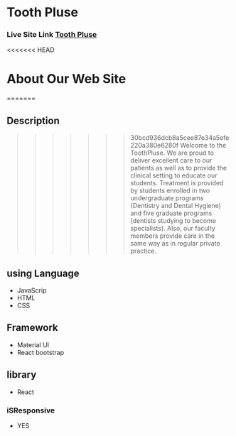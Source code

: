 #  Tooth Pluse    

### Live Site Link [Tooth Pluse](https://fir-auth-cb3a4.web.app/)

<<<<<<< HEAD
# About Our Web Site
=======

## Description
>>>>>>> 30bcd936dcb8a5cee87e34a5efe220a380e6280f
Welcome to the ToothPluse. We are proud to deliver excellent care to our patients as well as to provide the clinical setting to educate our students. Treatment is provided by students enrolled in two undergraduate programs (Dentistry and Dental Hygiene) and five graduate programs (dentists studying to become specialists). Also, our faculty members provide care in the same way as in regular private practice.


## using Language 
  * JavaScrip
  * HTML
  * CSS


## Framework
  * Material UI
  * React bootstrap
  
  
## library
  * React 
  
  
 ### iSResponsive 
  * YES


